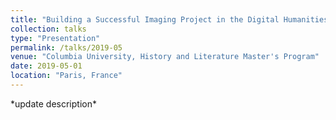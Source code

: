 ```yaml
---
title: "Building a Successful Imaging Project in the Digital Humanities"
collection: talks
type: "Presentation"
permalink: /talks/2019-05
venue: "Columbia University, History and Literature Master's Program"
date: 2019-05-01
location: "Paris, France"
---
```


\*update description\*
